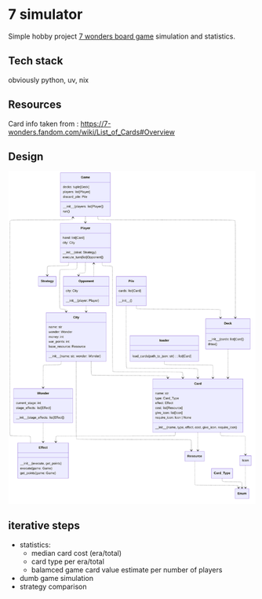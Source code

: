 # 7 simulator

Simple hobby project [7 wonders board game](https://en.wikipedia.org/wiki/7_Wonders_(board_game)) simulation and statistics.

## Tech stack

obviously python, uv, nix

## Resources

Card info taken from : https://7-wonders.fandom.com/wiki/List_of_Cards#Overview

## Design

![class diagram](./assets/mermaid/hldesign.png)

## iterative steps

- statistics:
  - median card cost (era/total)
  - card type per era/total
  - balamced game card value estimate per number of players
- dumb game simulation
- strategy comparison
